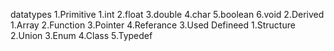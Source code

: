 datatypes
1.Primitive
    1.int
    2.float
    3.double
    4.char
    5.boolean
    6.void 
2.Derived
    1.Array
    2.Function
    3.Pointer
    4.Referance
3.Used Defineed
    1.Structure
    2.Union
    3.Enum
    4.Class
    5.Typedef